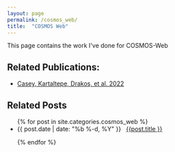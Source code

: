 ```yaml
---
layout: page
permalink: /cosmos_web/
title:  "COSMOS Web"
---
```



<p style="text-align:justify">
This page contains the work I've done for COSMOS-Web
</p>



<h2> Related Publications: </h2>
<ul>
<li> <a href="https://ui.adsabs.harvard.edu/abs/2022arXiv221107865C/abstract">Casey, Kartaltepe, Drakos, et al. 2022</a> </li>
</ul>



<h2 class="page-heading">Related Posts</h2>

<ul class="post-list">
  {% for post in site.categories.cosmos_web %}

  <li>
    <span>{{ post.date | date: "%b %-d, %Y" }}</span> &nbsp; <a href="{{ post.url | prepend: site.baseurl }}">{{post.title }}</a>
  </li>

  {% endfor %}
</ul>
